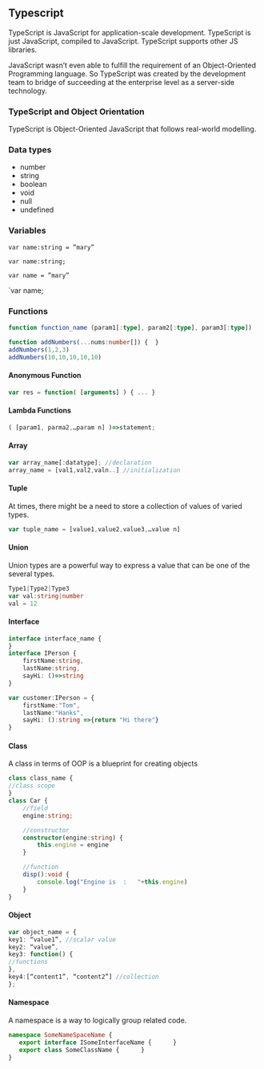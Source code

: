 ## Typescript 
TypeScript is JavaScript for application-scale development.
TypeScript is just JavaScript, compiled to JavaScript. TypeScript supports other JS libraries.

JavaScript wasn’t even able to fulfill the requirement of an Object-Oriented Programming language. So TypeScript was created by the development team to bridge of succeeding at the enterprise level as a server-side technology.

### TypeScript and Object Orientation
TypeScript is Object-Oriented JavaScript that follows real-world modelling.

### Data types
- number
- string
- boolean
- void
- null
- undefined

### Variables

`var name:string = ”mary”`

`var name:string;`

`var name = ”mary”`

`var name;

### Functions
```typescript
function function_name (param1[:type], param2[:type], param3[:type])
```
```typescript
function addNumbers(...nums:number[]) {  }
addNumbers(1,2,3)
addNumbers(10,10,10,10,10)
```
#### Anonymous Function
````typescript
var res = function( [arguments] ) { ... }
````
#### Lambda Functions
```typescript
( [param1, parma2,…param n] )=>statement;
```
#### Array
```typescript
var array_name[:datatype]; //declaration
array_name = [val1,val2,valn..] //initialization
```
#### Tuple
At times, there might be a need to store a collection of values of varied types.
```typescript
var tuple_name = [value1,value2,value3,…value n]
```
#### Union
Union types are a powerful way to express a value that can be one of the several types.
```typescript
Type1|Type2|Type3
var val:string|number
val = 12 
```
#### Interface
```typescript
interface interface_name {
}
interface IPerson {
    firstName:string,
    lastName:string,
    sayHi: ()=>string
}

var customer:IPerson = {
    firstName:"Tom",
    lastName:"Hanks",
    sayHi: ():string =>{return "Hi there"}
} 
```
#### Class
A class in terms of OOP is a blueprint for creating objects
```typescript
class class_name {
//class scope
}
class Car {
    //field 
    engine:string;

    //constructor 
    constructor(engine:string) {
        this.engine = engine
    }

    //function 
    disp():void {
        console.log("Engine is  :   "+this.engine)
    }
}
```
#### Object
```typescript
var object_name = {
key1: “value1”, //scalar value
key2: “value”,
key3: function() {
//functions
},
key4:[“content1”, “content2”] //collection
};
```
#### Namespace
A namespace is a way to logically group related code.
```typescript
namespace SomeNameSpaceName { 
   export interface ISomeInterfaceName {      }  
   export class SomeClassName {      }  
}
```


